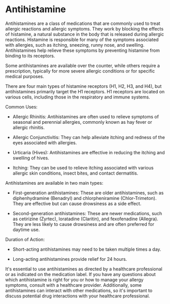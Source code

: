 # Antihistamine

Antihistamines are a class of medications that are commonly used to treat allergic reactions and allergic symptoms. They work by blocking the effects of histamine, a natural substance in the body that is released during allergic reactions. Histamine is responsible for many of the symptoms associated with allergies, such as itching, sneezing, runny nose, and swelling. Antihistamines help relieve these symptoms by preventing histamine from binding to its receptors.

Some antihistamines are available over the counter, while others require a prescription, typically for more severe allergic conditions or for specific medical purposes.

There are four main types of histamine receptors (H1, H2, H3, and H4), but antihistamines primarily target the H1 receptors. H1 receptors are located on various cells, including those in the respiratory and immune systems.

Common Uses:

* Allergic Rhinitis: Antihistamines are often used to relieve symptoms of seasonal and perennial allergies, commonly known as hay fever or allergic rhinitis.

* Allergic Conjunctivitis: They can help alleviate itching and redness of the eyes associated with allergies.

* Urticaria (Hives): Antihistamines are effective in reducing the itching and swelling of hives.

* Itching: They can be used to relieve itching associated with various allergic skin conditions, insect bites, and contact dermatitis.

Antihistamines are available in two main types:

* First-generation antihistamines: These are older antihistamines, such as diphenhydramine (Benadryl) and chlorpheniramine (Chlor-Trimeton). They are effective but can cause drowsiness as a side effect.

* Second-generation antihistamines: These are newer medications, such as cetirizine (Zyrtec), loratadine (Claritin), and fexofenadine (Allegra). They are less likely to cause drowsiness and are often preferred for daytime use.

Duration of Action: 

* Short-acting antihistamines may need to be taken multiple times a day.
 
* Long-acting antihistamines provide relief for 24 hours.

It's essential to use antihistamines as directed by a healthcare professional or as indicated on the medication label. If you have any questions about which antihistamine is right for you or how to manage your allergy symptoms, consult with a healthcare provider. Additionally, some antihistamines can interact with other medications, so it's important to discuss potential drug interactions with your healthcare professional.